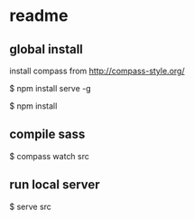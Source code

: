 # readme

## global install

install compass from http://compass-style.org/

$ npm install serve -g

$ npm install

## compile sass

$ compass watch src

## run local server

$ serve src
